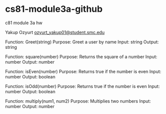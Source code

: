 # cs81-module3a-github
c81 module 3a hw

Yakup Ozyurt
ozyurt_yakup01@student.smc.edu


Function: Greet(string)
Purpose: Greet a user by name
Input: string
Output: string

Function: square(number)
Purpose: Returns the square of a number
Input: number
Output: number

Function: isEven(number)
Purpose: Returns true if the number is even
Input: number
Output: boolean

Function: isOdd(number)
Purpose: Returns true if the number is even
Input: number
Output: boolean

Function: multiply(num1, num2) 
Purpose: Multiplies two numbers
Input: number
Output: number
